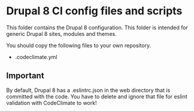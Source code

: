 # Drupal 8 CI config files and scripts

This folder contains the Drupal 8 configuration. This folder is intended for
generic Drupal 8 sites, modules and themes.

You should copy the following files to your own repository.

* .codeclimate.yml

## Important

By default, Drupal 8 has a .eslintrc.json in the web directory that is committed
with the code. You have to delete and ignore that file for eslint validation
with CodeClimate to work!
